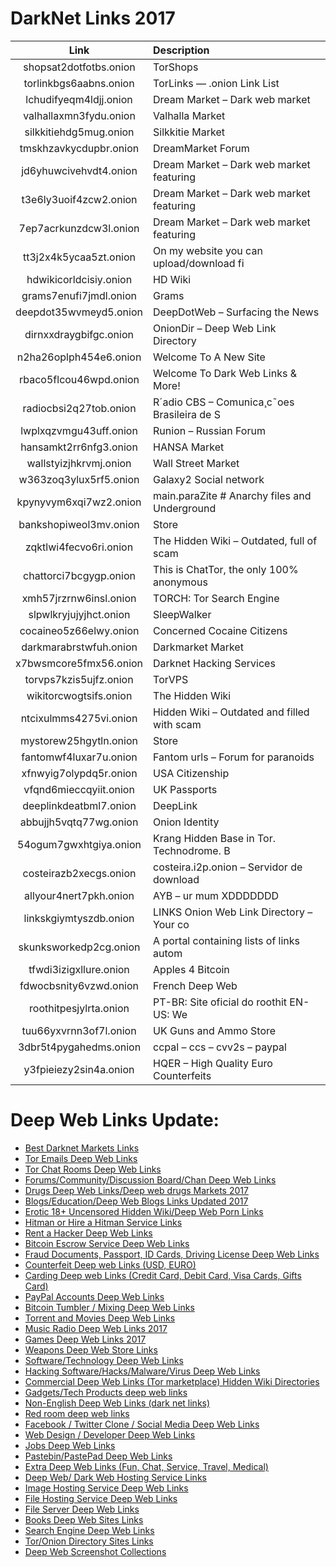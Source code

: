 # DarkNet Links 2017

|Link|Description|
|:---:|:----|
|shopsat2dotfotbs.onion|TorShops|
|torlinkbgs6aabns.onion| 	TorLinks — .onion Link List|
|lchudifyeqm4ldjj.onion|  Dream Market – Dark web market|
|valhallaxmn3fydu.onion| 	Valhalla Market|
|silkkitiehdg5mug.onion| 	Silkkitie Market|
|tmskhzavkycdupbr.onion| 	DreamMarket Forum|
|jd6yhuwcivehvdt4.onion| 	Dream Market – Dark web market featuring|
|t3e6ly3uoif4zcw2.onion| 	Dream Market – Dark web market featuring|
|7ep7acrkunzdcw3l.onion| 	Dream Market – Dark web market featuring|
|tt3j2x4k5ycaa5zt.onion| 	On my website you can upload/download fi|
|hdwikicorldcisiy.onion| 	HD Wiki|
|grams7enufi7jmdl.onion| 	Grams|
|deepdot35wvmeyd5.onion| 	DeepDotWeb – Surfacing the News|
|dirnxxdraygbifgc.onion| 	OnionDir – Deep Web Link Directory|
|n2ha26oplph454e6.onion| 	Welcome To A New Site|
|rbaco5flcou46wpd.onion| 	Welcome To Dark Web Links & More!|
|radiocbsi2q27tob.onion| 	R´adio CBS – Comunica¸c˜oes Brasileira de S|
|lwplxqzvmgu43uff.onion| 	Runion – Russian Forum|
|hansamkt2rr6nfg3.onion| 	HANSA Market|
|wallstyizjhkrvmj.onion| 	Wall Street Market|
|w363zoq3ylux5rf5.onion| 	Galaxy2 Social network|
|kpynyvym6xqi7wz2.onion| 	main.paraZite # Anarchy files and Underground|
|bankshopiweol3mv.onion| 	Store|
|zqktlwi4fecvo6ri.onion| 	The Hidden Wiki – Outdated, full of scam|
|chattorci7bcgygp.onion| 	This is ChatTor, the only 100% anonymous|
|xmh57jrzrnw6insl.onion| 	TORCH: Tor Search Engine|
|slpwlkryjujyjhct.onion| 	SleepWalker|
|cocaineo5z66elwy.onion| 	Concerned Cocaine Citizens|
|darkmarabrstwfuh.onion| 	Darkmarket Market|
|x7bwsmcore5fmx56.onion| 	Darknet Hacking Services|
|torvps7kzis5ujfz.onion| 	TorVPS|
|wikitorcwogtsifs.onion| 	The Hidden Wiki|
|ntcixulmms4275vi.onion| 	Hidden Wiki – Outdated and filled with scam|
|mystorew25hgytln.onion| 	Store|
|fantomwf4luxar7u.onion| 	Fantom urls – Forum for paranoids|
|xfnwyig7olypdq5r.onion| 	USA Citizenship|
|vfqnd6mieccqyiit.onion| 	UK Passports|
|deeplinkdeatbml7.onion| 	DeepLink|
|abbujjh5vqtq77wg.onion| 	Onion Identity|
|54ogum7gwxhtgiya.onion| 	Krang Hidden Base in Tor. Technodrome. B|
|costeirazb2xecgs.onion| 	costeira.i2p.onion – Servidor de download|
|allyour4nert7pkh.onion| 	AYB – ur mum XDDDDDDD|
|linkskgiymtyszdb.onion| 	LINKS Onion Web Link Directory – Your co|
|skunksworkedp2cg.onion| 	A portal containing lists of links autom|
|tfwdi3izigxllure.onion| 	Apples 4 Bitcoin|
|fdwocbsnity6vzwd.onion| 	French Deep Web|
|roothitpesjylrta.onion| 	PT-BR: Site oficial do roothit EN-US: We|
|tuu66yxvrnn3of7l.onion| 	UK Guns and Ammo Store|
|3dbr5t4pygahedms.onion| 	ccpal – ccs – cvv2s – paypal|
|y3fpieiezy2sin4a.onion| 	HQER – High Quality Euro Counterfeits|

# Deep Web Links Update:

<ul>
<li><a href="https://www.deepwebsiteslinks.com/deep-web-markets-links/" data-wpel-link="internal" target="_blank" rel="follow">Best Darknet Markets Links</a></li>
<li><a href="https://www.deepwebsiteslinks.com/tor-emails-chat-rooms-links/" data-wpel-link="internal" target="_blank" rel="follow">Tor Emails Deep Web Links</a></li>
<li><a href="https://www.deepwebsiteslinks.com/tor-emails-chat-rooms-links/" data-wpel-link="internal" target="_blank" rel="follow">Tor Chat Rooms Deep Web Links</a></li>
<li><a href="https://www.deepwebsiteslinks.com/deep-web-forums-links/" data-wpel-link="internal" target="_blank" rel="follow">Forums/Community/Discussion Board/Chan Deep Web Links</a></li>
<li><a href="https://www.deepwebsiteslinks.com/deep-web-drugs-sites-links/" data-wpel-link="internal" target="_blank" rel="follow">Drugs Deep Web Links/Deep web drugs Markets 2017</a></li>
<li><a href="https://www.deepwebsiteslinks.com/deep-web-blogs-sites-links/" data-wpel-link="internal" target="_blank" rel="follow">Blogs/Education/Deep Web Blogs Links Updated 2017</a></li>
<li><a href="https://www.deepwebsiteslinks.com/deep-web-porn-links/" data-wpel-link="internal" target="_blank" rel="follow">Erotic 18+ Uncensored Hidden Wiki/Deep Web Porn Links</a></li>
<li><a href="https://www.deepwebsiteslinks.com/deep-web-hitman-escrow-rent-hacker-documents-deep-web-links/" data-wpel-link="internal" target="_blank" rel="follow">Hitman or Hire a Hitman Service Links</a></li>
<li><a href="https://www.deepwebsiteslinks.com/deep-web-hitman-escrow-rent-hacker-documents-deep-web-links/" data-wpel-link="internal" target="_blank" rel="follow">Rent a Hacker Deep Web Links</a></li>
<li><a href="https://www.deepwebsiteslinks.com/deep-web-hitman-escrow-rent-hacker-documents-deep-web-links/" data-wpel-link="internal" target="_blank" rel="follow">Bitcoin Escrow Service Deep Web Links</a></li>
<li><a href="https://www.deepwebsiteslinks.com/deep-web-hitman-escrow-rent-hacker-documents-deep-web-links/" data-wpel-link="internal" target="_blank" rel="follow">Fraud Documents, Passport, ID Cards, Driving License Deep Web Links</a></li>
<li><a href="https://www.deepwebsiteslinks.com/deep-web-bitcoin-counterfeit-credit-cards-paypal-accounts-links/" data-wpel-link="internal" target="_blank" rel="follow">Counterfeit Deep web Links (USD, EURO)</a></li>
<li><a href="https://www.deepwebsiteslinks.com/deep-web-bitcoin-counterfeit-credit-cards-paypal-accounts-links/" data-wpel-link="internal" target="_blank" rel="follow">Carding Deep web Links (Credit Card, Debit Card, Visa Cards, Gifts Card)</a></li>
<li><a href="https://www.deepwebsiteslinks.com/deep-web-bitcoin-counterfeit-credit-cards-paypal-accounts-links/" data-wpel-link="internal" target="_blank" rel="follow">PayPal Accounts Deep Web Links</a></li>
<li><a href="https://www.deepwebsiteslinks.com/deep-web-bitcoin-counterfeit-credit-cards-paypal-accounts-links/" data-wpel-link="internal" target="_blank" rel="follow">Bitcoin Tumbler / Mixing Deep Web Links</a></li>
<li><a href="https://www.deepwebsiteslinks.com/deep-web-torrent-movie-games-sites-links/" target="_blank" rel="follow noopener" data-wpel-link="internal">Torrent and Movies Deep Web Links</a></li>
<li><a href="https://www.deepwebsiteslinks.com/deep-web-torrent-movie-games-sites-links/" target="_blank" rel="follow noopener" data-wpel-link="internal">Music Radio Deep Web Links 2017</a></li>
<li><a href="https://www.deepwebsiteslinks.com/deep-web-torrent-movie-games-sites-links/" target="_blank" rel="follow noopener" data-wpel-link="internal">Games Deep Web Links 2017</a></li>
<li><a href="https://www.deepwebsiteslinks.com/deep-web-weapons-software-hacking-virus-cracking-sites-links/" target="_blank" rel="follow noopener" data-wpel-link="internal">Weapons Deep Web Store Links</a></li>
<li><a href="https://www.deepwebsiteslinks.com/deep-web-weapons-software-hacking-virus-cracking-sites-links/" target="_blank" rel="follow noopener" data-wpel-link="internal">Software/Technology Deep Web Links</a></li>
<li><a href="https://www.deepwebsiteslinks.com/deep-web-weapons-software-hacking-virus-cracking-sites-links/" target="_blank" rel="follow noopener" data-wpel-link="internal">Hacking Software/Hacks/Malware/Virus Deep Web Links</a></li>
<li><a href="https://www.deepwebsiteslinks.com/page/13/" data-wpel-link="internal" target="_blank" rel="follow">Commercial Deep Web Links&nbsp;(Tor marketplace) Hidden Wiki Directories</a></li>
<li><a href="https://www.deepwebsiteslinks.com/gadgets-deep-web-links/" data-wpel-link="internal" target="_blank" rel="follow">Gadgets/Tech Products deep web links</a></li>
<li><a href="https://www.deepwebsiteslinks.com/page/15/" data-wpel-link="internal" target="_blank" rel="follow">Non-English Deep Web Links (dark net links)</a></li>
<li><a href="https://www.deepwebsiteslinks.com/red-room-deep-web-social-media-extra-deep-web-links/" target="_blank" rel="follow noopener" data-wpel-link="internal">Red room deep web links</a></li>
<li><a href="https://www.deepwebsiteslinks.com/red-room-deep-web-social-media-extra-deep-web-links/" target="_blank" rel="follow noopener" data-wpel-link="internal">Facebook / Twitter Clone /&nbsp;Social Media Deep Web Links</a></li>
<li><a href="https://www.deepwebsiteslinks.com/red-room-deep-web-social-media-extra-deep-web-links/" target="_blank" rel="follow noopener" data-wpel-link="internal">Web Design / Developer Deep Web Links</a></li>
<li><a href="https://www.deepwebsiteslinks.com/red-room-deep-web-social-media-extra-deep-web-links/" target="_blank" rel="follow noopener" data-wpel-link="internal">Jobs Deep Web Links</a></li>
<li><a href="https://www.deepwebsiteslinks.com/red-room-deep-web-social-media-extra-deep-web-links/" target="_blank" rel="follow noopener" data-wpel-link="internal">Pastebin/PastePad Deep Web Links</a></li>
<li><a href="https://www.deepwebsiteslinks.com/red-room-deep-web-social-media-extra-deep-web-links/#extra" target="_blank" rel="follow noopener" data-wpel-link="internal">Extra Deep Web Links (Fun, Chat, Service, Travel, Medical)</a></li>
<li><a href="https://www.deepwebsiteslinks.com/deep-web-hosting-file-hosting-image-hosting-service-links/" target="_blank" rel="follow noopener" data-wpel-link="internal">Deep Web/ Dark Web Hosting Service Links</a></li>
<li><a href="https://www.deepwebsiteslinks.com/deep-web-hosting-file-hosting-image-hosting-service-links/" target="_blank" rel="follow noopener" data-wpel-link="internal">Image Hosting Service Deep Web Links</a></li>
<li><a href="https://www.deepwebsiteslinks.com/deep-web-hosting-file-hosting-image-hosting-service-links/" target="_blank" rel="follow noopener" data-wpel-link="internal">File Hosting Service Deep Web Links</a></li>
<li><a href="https://www.deepwebsiteslinks.com/deep-web-hosting-file-hosting-image-hosting-service-links/" target="_blank" rel="follow noopener" data-wpel-link="internal">File Server Deep Web Links</a></li>
<li><a href="https://www.deepwebsiteslinks.com/deep-web-books-sites-links/" data-wpel-link="internal" target="_blank" rel="follow">Books Deep Web Sites Links</a></li>
<li><a href="https://www.deepwebsiteslinks.com/tor-search-engine-links/" data-wpel-link="internal" target="_blank" rel="follow">Search Engine Deep Web Links</a></li>
<li><a href="https://www.deepwebsiteslinks.com/tor-search-engine-links/" data-wpel-link="internal" target="_blank" rel="follow">Tor/Onion Directory Sites Links</a></li>
<li><a href="https://www.deepwebsiteslinks.com/deep-web-screenshot/" data-wpel-link="internal" target="_blank" rel="follow">Deep Web Screenshot Collections</a>

